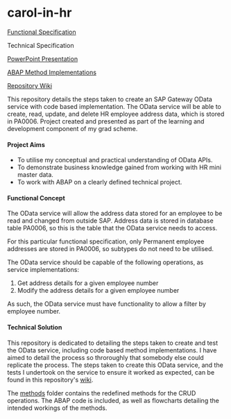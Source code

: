 # carol-in-hr

[Functional Specification][1]

Technical Specification

[PowerPoint Presentation][4]

[ABAP Method Implementations][3]

[Repository Wiki][2]


This repository details the steps taken to create an SAP Gateway OData service with code based implementation. The OData service will be able to create, read, update, and delete HR employee address data, which is stored in PA0006. Project created and presented as part of the learning and development component of my grad scheme.

#### Project Aims

* To utilise my conceptual and practical understanding of OData APIs.
* To demonstrate business knowledge gained from working with HR mini master data.
* To work with ABAP on a clearly defined technical project.

#### Functional Concept

The OData service will allow the address data stored for an employee to be read and changed from outside SAP. Address data is stored in database table PA0006, so this is the table that the OData service needs to access.

For this particular functional specification, only Permanent employee addresses are stored in PA0006, so subtypes do not need to be utilised.

The OData service should be capable of the following operations, as service implementations:

1.	Get address details for a given employee number
2.	Modify the address details for a given employee number

As such, the OData service must have functionality to allow a filter by employee number. 


#### Technical Solution

This repository is dedicated to detailing the steps taken to create and test the OData service, including code based method implementations. I have aimed to detail the process so throroughly that somebody else could replicate the process. The steps taken to create this OData service, and the tests I undertook on the service to ensure it worked as expected, can be found in this repository's [wiki][2].

The [methods][3] folder contains the redefined methods for the CRUD operations. The ABAP code is included, as well as flowcharts detailing the intended workings of the methods.

[1]: https://github.com/kubrickzirconia/carol-in-hr/blob/master/Functional%20Specification.pdf
[2]: https://github.com/kubrickzirconia/carol-in-hr/wiki
[3]: https://github.com/kubrickzirconia/carol-in-hr/tree/master/methods
[4]: https://github.com/kubrickzirconia/carol-in-hr/blob/master/OData%20Service%20Presentation.pdf
